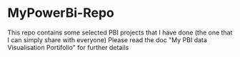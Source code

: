 # MyPowerBi-Repo
This repo contains some selected PBI projects that I have done (the one that I can simply share with everyone)
Please read the doc "My PBI data Visualisation Portifolio" for further details

